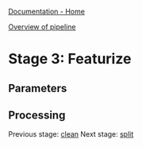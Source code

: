 [Documentation - Home](https://github.com/SINTEF-9012/Erdre/blob/master/docs/index.md)

[Overview of pipeline](https://github.com/SINTEF-9012/Erdre/blob/master/docs/tutorials/03_pipeline.md)

# Stage 3: Featurize



## Parameters

## Processing


Previous stage: [clean](https://github.com/SINTEF-9012/Erdre/blob/master/docs/tutorials/stages/02_clean.md)
Next stage: [split](https://github.com/SINTEF-9012/Erdre/blob/master/docs/tutorials/stages/04_split.md)



